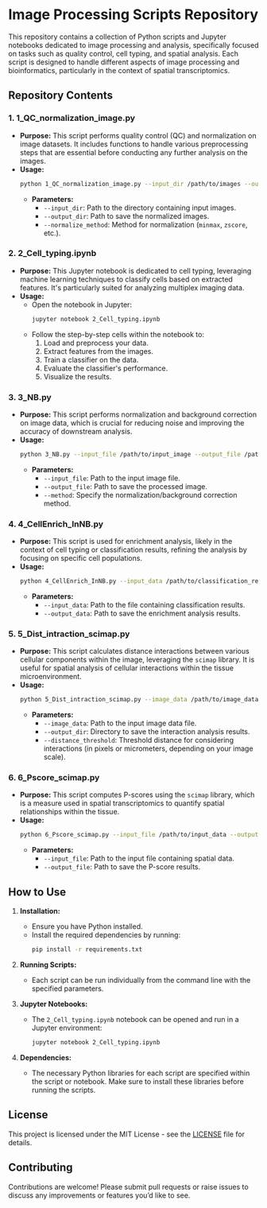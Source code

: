 
# Image Processing Scripts Repository

This repository contains a collection of Python scripts and Jupyter notebooks dedicated to image processing and analysis, specifically focused on tasks such as quality control, cell typing, and spatial analysis. Each script is designed to handle different aspects of image processing and bioinformatics, particularly in the context of spatial transcriptomics.

## Repository Contents

### 1. **1_QC_normalization_image.py**
   - **Purpose:** This script performs quality control (QC) and normalization on image datasets. It includes functions to handle various preprocessing steps that are essential before conducting any further analysis on the images.
   - **Usage:**
     ```bash
     python 1_QC_normalization_image.py --input_dir /path/to/images --output_dir /path/to/output --normalize_method minmax
     ```
     - **Parameters:**
       - `--input_dir`: Path to the directory containing input images.
       - `--output_dir`: Path to save the normalized images.
       - `--normalize_method`: Method for normalization (`minmax`, `zscore`, etc.).

### 2. **2_Cell_typing.ipynb**
   - **Purpose:** This Jupyter notebook is dedicated to cell typing, leveraging machine learning techniques to classify cells based on extracted features. It's particularly suited for analyzing multiplex imaging data.
   - **Usage:**
     - Open the notebook in Jupyter:
       ```bash
       jupyter notebook 2_Cell_typing.ipynb
       ```
     - Follow the step-by-step cells within the notebook to:
       1. Load and preprocess your data.
       2. Extract features from the images.
       3. Train a classifier on the data.
       4. Evaluate the classifier's performance.
       5. Visualize the results.

### 3. **3_NB.py**
   - **Purpose:** This script performs normalization and background correction on image data, which is crucial for reducing noise and improving the accuracy of downstream analysis.
   - **Usage:**
     ```bash
     python 3_NB.py --input_file /path/to/input_image --output_file /path/to/output_image --method nb
     ```
     - **Parameters:**
       - `--input_file`: Path to the input image file.
       - `--output_file`: Path to save the processed image.
       - `--method`: Specify the normalization/background correction method.

### 4. **4_CellEnrich_InNB.py**
   - **Purpose:** This script is used for enrichment analysis, likely in the context of cell typing or classification results, refining the analysis by focusing on specific cell populations.
   - **Usage:**
     ```bash
     python 4_CellEnrich_InNB.py --input_data /path/to/classification_results --output_data /path/to/enrichment_results
     ```
     - **Parameters:**
       - `--input_data`: Path to the file containing classification results.
       - `--output_data`: Path to save the enrichment analysis results.

### 5. **5_Dist_intraction_scimap.py**
   - **Purpose:** This script calculates distance interactions between various cellular components within the image, leveraging the `scimap` library. It is useful for spatial analysis of cellular interactions within the tissue microenvironment.
   - **Usage:**
     ```bash
     python 5_Dist_intraction_scimap.py --image_data /path/to/image_data --output_dir /path/to/output --distance_threshold 50
     ```
     - **Parameters:**
       - `--image_data`: Path to the input image data file.
       - `--output_dir`: Directory to save the interaction analysis results.
       - `--distance_threshold`: Threshold distance for considering interactions (in pixels or micrometers, depending on your image scale).

### 6. **6_Pscore_scimap.py**
   - **Purpose:** This script computes P-scores using the `scimap` library, which is a measure used in spatial transcriptomics to quantify spatial relationships within the tissue.
   - **Usage:**
     ```bash
     python 6_Pscore_scimap.py --input_file /path/to/input_data --output_file /path/to/output_pscore
     ```
     - **Parameters:**
       - `--input_file`: Path to the input file containing spatial data.
       - `--output_file`: Path to save the P-score results.

## How to Use

1. **Installation:**
   - Ensure you have Python installed.
   - Install the required dependencies by running:
     ```bash
     pip install -r requirements.txt
     ```

2. **Running Scripts:**
   - Each script can be run individually from the command line with the specified parameters.

3. **Jupyter Notebooks:**
   - The `2_Cell_typing.ipynb` notebook can be opened and run in a Jupyter environment:
     ```bash
     jupyter notebook 2_Cell_typing.ipynb
     ```

4. **Dependencies:**
   - The necessary Python libraries for each script are specified within the script or notebook. Make sure to install these libraries before running the scripts.

## License

This project is licensed under the MIT License - see the [LICENSE](LICENSE) file for details.

## Contributing

Contributions are welcome! Please submit pull requests or raise issues to discuss any improvements or features you’d like to see.
